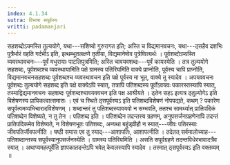 ```yaml
---
index: 4.1.34
sutra: विभाषा सपूर्वस्य
vritti: padamanjari
---
```


 सहशब्दोऽयमस्ति तुल्ययोगे, यथा---सशिष्यो गुरुरागत इति; अस्ति च विद्यमानवचनः, यथा---ठ्सहैव दशभिः पुत्रैर्भारं वहति गर्दभीऽ इति, इत्थम्भूतलक्षणे तृतीया, विद्यमानेष्वेव पुत्रेष्वित्यर्थः । पूर्वशब्दोऽप्यस्ति व्यवस्थावचनः---पूर्वं मधुरायाः पाटलिपुत्रमिति; अस्ति चावयवशब्दः---पूर्वं कायस्येति । तत्र तुल्ययोगे सहशब्दः, पूर्वशब्दश्च व्यवस्थायामिति पक्षे ग्रामस्य पतिरियमिति वाक्ये प्राप्नोति, पूर्वस्य चापि प्राप्नोति, विद्यमानवचनसहशब्दः पूर्वशब्दश्च व्यवस्थावचन इति पक्षे पूर्वस्य मा भूत्, वाक्ये तु स्यादेव । अपयववचनः पूर्वशब्दः तुल्ययोगे सहशब्द इति पक्षे वाक्येऽपि स्यात्, तत्रापि पतिशब्दस्य पूर्वोऽवयवः पकारस्तस्यापि स्यात्, तस्माद्विद्यमानवचनः सहशब्दः पूर्वशब्दश्चावयववचन इति पक्ष आश्रीयते । ठ्तेन सहऽ इत्यत्र ठ्तुल्योगेऽ इति विशेषणस्य प्रायिकत्वात्समासः । एवं च स्थिते ठ्सपूर्वस्यऽ इति पतिशब्दविशेषणं नोपपद्यते, कथम् ? पकारेण सपूर्वत्वमव्यभिचारादविशेषणम् । शब्दान्तरं तु पतिशब्दस्यावयवो न सम्भवति, ततश्च सामर्थ्यात् प्रातिपदिकं पतिशब्देन विशेष्यते, न तु तेन । पतिशब्द इति । पतिशब्देन तदन्तस्य ग्रहणम्, अनुपसर्जनग्रहणेनापि तदन्तं प्रातिपदिकमेव विशेष्यते, न विशेषणभूतः पतिशब्दः, अन्यथा बहुंड्व्रीहौ न स्यात्---जीवः पतिरस्याः जीवपतिर्जीवपत्नीति । षष्ठी समास एव तु स्याद्---आशापतिः, आशापत्नीति । तदेतत् सर्वमालोच्याह---पतिशब्दान्तस्य सपूर्वस्यानुपसर्जनस्येति । ग्रामस्य पतिरियमिति । असति सपूर्वग्रहणे तदन्तविधेरभावादत्रैव स्यात् । अथाप्यमहत्पूर्वेति ज्ञापकातदन्तेऽपि भवेत् केवलस्यापि स्यादेव । तस्मात् ठ्सपूर्वस्यऽ इति वक्तव्यम् ॥